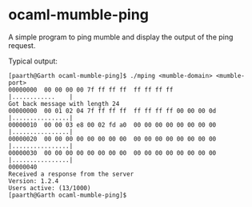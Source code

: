# ocaml-mumble-ping
A simple program to ping mumble and display the output of the ping request.

Typical output:


	[paarth@Garth ocaml-mumble-ping]$ ./mping <mumble-domain> <mumble-port>
	00000000  00 00 00 00 7f ff ff ff  ff ff ff ff              |............    |
	Got back message with length 24
	00000000  00 01 02 04 7f ff ff ff  ff ff ff ff 00 00 00 0d  |................|
	00000010  00 00 03 e8 00 02 fd a0  00 00 00 00 00 00 00 00  |................|
	00000020  00 00 00 00 00 00 00 00  00 00 00 00 00 00 00 00  |................|
	00000030  00 00 00 00 00 00 00 00  00 00 00 00 00 00 00 00  |................|
	00000040  
	Received a response from the server
	Version: 1.2.4 
	Users active: (13/1000)
	[paarth@Garth ocaml-mumble-ping]$ 
